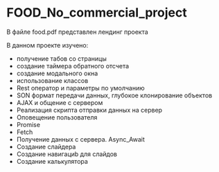 # FOOD_No_commercial_project
В файле food.pdf представлен лендинг проекта

В данном проекте изучено:
- получение табов со страницы
- создание таймера обратного отсчета
- создание модального окна
- использование классов
- Rest оператор и параметры по умолчанию
- SON формат передачи данных, глубокое клонирование объектов
- AJAX и общение с сервером
- Реализация скрипта отправки данных на сервер
- Оповещение пользователя
- Promise
- Fetch
- Получение данных с сервера. Async_Await
- Создание слайдера
- Создание навигациb для слайдов
- Создание калькулятора
